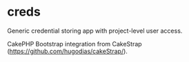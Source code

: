 creds
=====

Generic credential storing app with project-level user access.

CakePHP Bootstrap integration from CakeStrap (https://github.com/hugodias/cakeStrap/).
